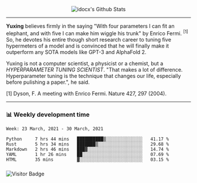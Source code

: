 <div align="center">
    <img align="center" src="https://github-readme-stats.vercel.app/api?username=idocx&show_icons=true&hide_border=true" alt="idocx's Github Stats"></img>
</div>

---

**Yuxing** believes firmly in the saying "With four parameters I can fit an elephant, and with five I can make him wiggle his trunk" by Enrico Fermi. <sup>[1]</sup> So, he devotes his entire though short research career to tuning five hypermeters of a model and is convinced that he will finally make it outperform any SOTA models like GPT-3 and AlphaFold 2.

Yuxing is not a computer scientist, a physicist or a chemist, but a *HYPERPARAMETER TUNING SCIENTIST*. "That makes a lot of difference. Hyperparameter tuning is the technique that changes our life, especially before pulishing a paper.", he said.

[1] Dyson, F. A meeting with Enrico Fermi. Nature 427, 297 (2004).


---

### 📊 Weekly development time
<!--START_SECTION:waka-->
```text
Week: 23 March, 2021 - 30 March, 2021

Python     7 hrs 44 mins   ██████████▒░░░░░░░░░░░░░░   41.17 % 
Rust       5 hrs 34 mins   ███████▒░░░░░░░░░░░░░░░░░   29.68 % 
Markdown   2 hrs 46 mins   ███▓░░░░░░░░░░░░░░░░░░░░░   14.74 % 
YAML       1 hr 26 mins    ██░░░░░░░░░░░░░░░░░░░░░░░   07.69 % 
HTML       35 mins         ▓░░░░░░░░░░░░░░░░░░░░░░░░   03.15 % 
```
<!--END_SECTION:waka-->

### 

![Visitor Badge](https://visitor-badge.laobi.icu/badge?page_id=idocx.idocx)